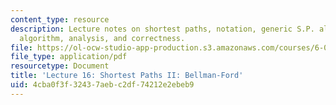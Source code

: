```yaml
---
content_type: resource
description: Lecture notes on shortest paths, notation, generic S.P. algorithm, Bellman-Ford
  algorithm, analysis, and correctness.
file: https://ol-ocw-studio-app-production.s3.amazonaws.com/courses/6-006-introduction-to-algorithms-spring-2008/4cba0f3f32437aebc2df74212e2ebeb9_lec16.pdf
file_type: application/pdf
resourcetype: Document
title: 'Lecture 16: Shortest Paths II: Bellman-Ford'
uid: 4cba0f3f-3243-7aeb-c2df-74212e2ebeb9
---
```

